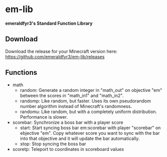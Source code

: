 # em-lib

**emeraldfyr3's Standard Function Library**

## Download
Download the release for your Minecraft version here: https://github.com/emeraldfyr3/em-lib/releases

## Functions
- math
  - random: Generate a random integer in "math_out" on objective "em" between the scores in "math_in1" and "math_in2".
  - randomp: Like random, but faster. Uses its own pseudorandom number algorithm instead of Minecraft's randomness.
  - randomu: Like random, but with a completely uniform distribution. Performance is slower.
- scorebar: Synchronize a boss bar with a player score
  - start: Start syncing boss bar em:scorebar with player "scorebar" on ebjective "em". Copy whatever score you want to sync with the bar into that objective and it will update the bar automatically.
  - stop: Stop syncing the boss bar
- scoretp: Teleport to coordinates in scoreboard values
